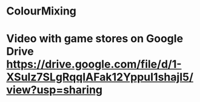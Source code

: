 # ColourMixing
# Video with game stores on Google Drive https://drive.google.com/file/d/1-XSulz7SLgRqqIAFak12YppuI1shajI5/view?usp=sharing
